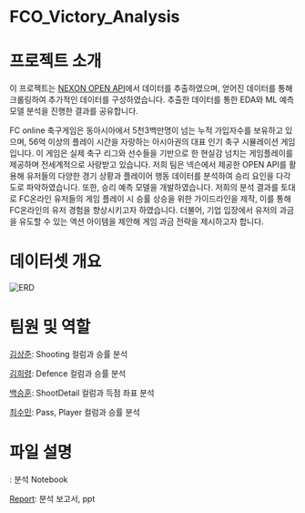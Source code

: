 # FCO_Victory_Analysis

# 프로젝트 소개

이 프로젝트는 [NEXON OPEN API](https://openapi.nexon.com/ko/)에서 데이터를 추출하였으며, 얻어진 데이터를 통해 크롤링하여 추가적인 데이터를 구성하였습니다.
추출한 데이터를 통한 EDA와 ML 예측 모델 분석을 진행한 결과를 공유합니다.

FC online 축구게임은 동아시아에서 5천3백만명이 넘는 누적 가입자수를 보유하고 있으며, 56억 이상의 플레이 시간을 자랑하는 아시아권의 대표 인기 축구 시뮬레이션 게임입니다.
이 게임은 실제 축구 리그와 선수들을 기반으로 한 현실감 넘치는 게임플레이를 제공하며 전세계적으로 사랑받고 있습니다. 
저희 팀은 넥슨에서 제공한 OPEN API를 활용해 유저들의 다양한 경기 상황과 플레이어 행동 데이터를 분석하여 승리 요인을 다각도로 파악하였습니다. 
또한, 승리 예측 모델을 개발하였습니다. 저희의 분석 결과를 토대로 FC온라인 유저들의 게임 플레이 시 승률 상승을 위한 가이드라인을 제작, 
이를 통해 FC온라인의 유저 경험을 향상시키고자 하였습니다. 더불어, 기업 입장에서 유저의 과금을 유도할 수 있는 액션 아이템을 제안해 게임 과금 전략을 제시하고자 합니다.

# 데이터셋 개요
![ERD](https://github.com/user-attachments/assets/55728a41-4401-409f-8987-faddd526bbfd)


# 팀원 및 역할

[김상준](https://github.com/sp6798): Shooting 컬럼과 승률 분석

[김희령](https://github.com/qwasd34): Defence 컬럼과 승률 분석

[백승훈](https://github.com/spacerwhite): ShootDetail 컬럼과 득점 좌표 분석

[최수민](): Pass, Player 컬럼과 승률 분석

# 파일 설명

[](): 분석 Notebook

[Report](https://github.com/spacerwhite/FCO_Victory_Analysis/tree/main/Report): 분석 보고서, ppt

